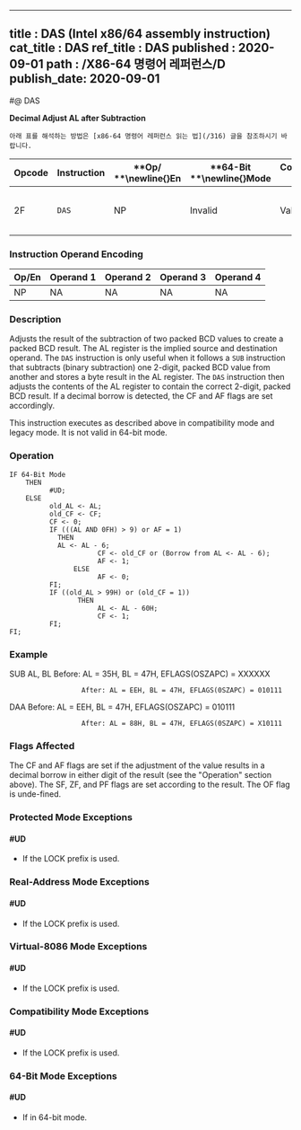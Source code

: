----------------------------
title : DAS (Intel x86/64 assembly instruction)
cat_title : DAS
ref_title : DAS
published : 2020-09-01
path : /X86-64 명령어 레퍼런스/D
publish_date: 2020-09-01
----------------------------


#@ DAS

**Decimal Adjust AL after Subtraction**

```lec-info
아래 표를 해석하는 방법은 [x86-64 명령어 레퍼런스 읽는 법](/316) 글을 참조하시기 바랍니다.
```

|**Opcode**|**Instruction**|**Op/ **\newline{}**En**|**64-Bit **\newline{}**Mode**|**Compat/**\newline{}**Leg Mode**|**Description**|
|----------|---------------|------------------------|-----------------------------|---------------------------------|---------------|
|2F|`DAS` |NP|Invalid|Valid|Decimal adjust AL after subtraction.|
### Instruction Operand Encoding


|Op/En|Operand 1|Operand 2|Operand 3|Operand 4|
|-----|---------|---------|---------|---------|
|NP|NA|NA|NA|NA|
### Description


Adjusts the result of the subtraction of two packed BCD values to create a packed BCD result. The AL register is the implied source and destination operand. The `DAS` instruction is only useful when it follows a `SUB` instruction that subtracts (binary subtraction) one 2-digit, packed BCD value from another and stores a byte result in the AL register. The `DAS` instruction then adjusts the contents of the AL register to contain the correct 2-digit, packed BCD result. If a decimal borrow is detected, the CF and AF flags are set accordingly.

This instruction executes as described above in compatibility mode and legacy mode. It is not valid in 64-bit mode.


### Operation

```info-verb
IF 64-Bit Mode
    THEN
          #UD;
    ELSE
          old_AL <- AL;
          old_CF <- CF;
          CF <- 0;
          IF (((AL AND 0FH) > 9) or AF = 1)
            THEN
            AL <- AL - 6;
                      CF <- old_CF or (Borrow from AL <- AL - 6);
                      AF <- 1;
                ELSE
                      AF <- 0;
          FI;
          IF ((old_AL > 99H) or (old_CF = 1))
                 THEN
                      AL <- AL - 60H;
                      CF <- 1;
          FI;
FI;
```
### Example


SUB  AL, BL  Before: AL = 35H, BL = 47H, EFLAGS(OSZAPC) = XXXXXX

                      After: AL = EEH, BL = 47H, EFLAGS(0SZAPC) = 010111

DAA Before: AL = EEH, BL = 47H, EFLAGS(OSZAPC) = 010111

                      After: AL = 88H, BL = 47H, EFLAGS(0SZAPC) = X10111

### Flags Affected


The CF and AF flags are set if the adjustment of the value results in a decimal borrow in either digit of the result (see the "Operation" section above). The SF, ZF, and PF flags are set according to the result. The OF flag is unde-fined.


### Protected Mode Exceptions

#### #UD
* If the LOCK prefix is used.

### Real-Address Mode Exceptions

#### #UD
* If the LOCK prefix is used.

### Virtual-8086 Mode Exceptions

#### #UD
* If the LOCK prefix is used.

### Compatibility Mode Exceptions

#### #UD
* If the LOCK prefix is used.

### 64-Bit Mode Exceptions

#### #UD
* If in 64-bit mode.
